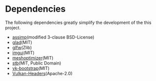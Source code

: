# Dependencies

The following dependencies greatly simplify the development of the this project.

- [assimp](https://github.com/assimp/assimp)(modified 3-clause BSD-License)
- [glad](https://github.com/Dav1dde/glad)(MIT)
- [glfw](https://github.com/glfw/glfw)(Zlib)
- [imgui](https://github.com/ocornut/imgui)(MIT)
- [meshoptimizer](https://github.com/zeux/meshoptimizer)(MIT)
- [stb](https://github.com/nothings/stb)(MIT, Public Domain)
- [vk-bootstrap](https://github.com/charles-lunarg/vk-bootstrap)(MIT)
- [Vulkan-Headers](https://github.com/KhronosGroup/Vulkan-Headers)(Apache-2.0)
